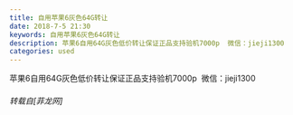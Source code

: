 ```yaml
---
title: 自用苹果6灰色64G转让
date: 2018-7-5 21:30
keywords: 自用苹果6灰色64G转让
description: 苹果6自用64G灰色低价转让保证正品支持验机7000p  微信：jieji1300
categories: used
---
```

<td class="t_f" id="postmessage_1483392">

苹果6自用64G灰色低价转让保证正品支持验机7000p  微信：jieji1300</td>
###### 转载自[菲龙网]